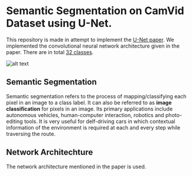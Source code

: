 # Semantic Segmentation on CamVid Dataset using U-Net.

This repository is made in attempt to implement the [U-Net paper](https://arxiv.org/abs/1505.04597). We implemented the convolutional neural network architecture given in the paper. There are in total [32 classes](http://mi.eng.cam.ac.uk/research/projects/VideoRec/CamVid/#ClassLabels).

![alt text](https://camo.githubusercontent.com/f4175e0e30153e03c7ac42a1779302d990b918d0/68747470733a2f2f6d69726f2e6d656469756d2e636f6d2f6d61782f313030302f312a77626155516b597a5268766d6437496a4b4a6a6a43672e676966)


## Semantic Segmentation
Semantic segmentation refers to the process of mapping/classifying each pixel in an image to a class label. It can also be referred to as **image classification** for pixels in an image. Its primary applications include autonomous vehicles, human-computer interaction, robotics and photo-editing tools. It is very useful for delf-driving cars in which contextual information of the environment is required at each and every step while traversing the route.

## Network Architechture
The network architecture mentioned in the paper is used.

